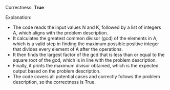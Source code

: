 Correctness: **True**

Explanation: 
- The code reads the input values N and K, followed by a list of integers A, which aligns with the problem description.
- It calculates the greatest common divisor (gcd) of the elements in A, which is a valid step in finding the maximum possible positive integer that divides every element of A after the operations.
- It then finds the largest factor of the gcd that is less than or equal to the square root of the gcd, which is in line with the problem description.
- Finally, it prints the maximum divisor obtained, which is the expected output based on the problem description.
- The code covers all potential cases and correctly follows the problem description, so the correctness is True.